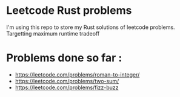 # Leetcode Rust problems

I'm using this repo to store my Rust solutions of leetcode problems.
Targetting maximum runtime tradeoff

# Problems done so far :
- https://leetcode.com/problems/roman-to-integer/
- https://leetcode.com/problems/two-sum/
- https://leetcode.com/problems/fizz-buzz

